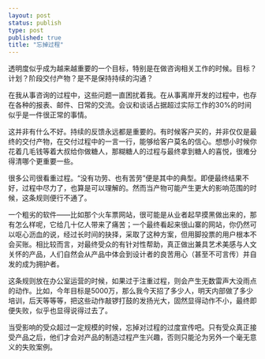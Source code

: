 ```yaml
--- 
layout: post
status: publish
type: post
published: true
title: "忘掉过程"
---
```


透明度似乎成为越来越重要的一个目标，特别是在做咨询相关工作的时候。目标？计划？阶段交付产物？是不是保持持续的沟通？

在我从事咨询的过程中，这些问题一直困扰着我。在从事离岸开发的过程中，也存在各种的报表、邮件、日常的交流。会议和谈话占据超过实际工作的30%的时间似乎是一件很正常的事情。

这并非有什么不好。持续的反馈永远都是重要的。有时候客户买的，并非仅仅是最终的交付产物，在交付过程中的一言一行，能够给客户莫名的信心。想想小时候你花着几毛钱等着大叔给你做糖人，那糊糖人的过程与最终拿到糖人的喜悦，很难分得清哪个更重要一些。

很多公司很看重过程。“没有功劳、也有苦劳”便是其中的典型。即便最终结果不好，过程中尽力了，也算是可以理解的。然而当产物可能产生更大的影响范围的时候，这条规则便行不通了。

一个粗劣的软件——比如那个火车票网站，很可能是从业者起早摸黑做出来的，那有怎么样呢，它给几十亿人带来了痛苦；一个最终看起来很山寨的网站，你仍然可以呕心沥血的说，经过长时间的抉择，采取了这种方案，但用脚投票的用户根本不会买账。相比较而言，对最终受众的有针对性帮助，真正做出兼具艺术美感与人文关怀的产品，人们自然会从产品中体会到设计者的良苦用心（甚至不可言传）并自发的成为拥护者。

这条规则放在办公室运营的时候，如果过于注重过程，则会产生无数雷声大没雨点的动作。比如，今年目标是5000万，那么我今天招了多少人，明天内部做了多少培训，后天等等等，把这些动作敲锣打鼓的发扬光大，固然显得动作不小，最终即便失败，似乎也显得说得过去了。

当受影响的受众超过一定规模的时候，忘掉对过程的过度宣传吧。只有受众真正接受产品之后，他们才会对产品的制造过程产生兴趣，否则只能沦为另外一个毫无意义的失败案例。